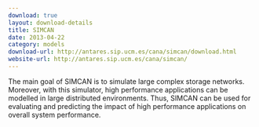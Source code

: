 ```yaml
---
download: true
layout: download-details
title: SIMCAN
date: 2013-04-22
category: models
download-url: http://antares.sip.ucm.es/cana/simcan/download.html
website-url: http://antares.sip.ucm.es/cana/simcan/
---
```


The main goal of SIMCAN is to simulate large complex storage networks. Moreover, with this simulator, high performance applications can be modelled in large distributed environments. Thus, SIMCAN can be used for evaluating and predicting the impact of high performance applications on overall system performance.
